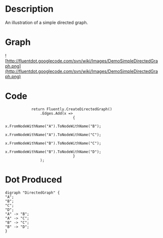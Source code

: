# Description #

An illustration of a simple directed graph.

# Graph #

![http://fluentdot.googlecode.com/svn/wiki/Images/DemoSimpleDirectedGraph.png](http://fluentdot.googlecode.com/svn/wiki/Images/DemoSimpleDirectedGraph.png)

# Code #

```
            return Fluently.CreateDirectedGraph()
                .Edges.Add(x =>
                               {
                                   x.FromNodeWithName("A").ToNodeWithName("B");
                                   x.FromNodeWithName("A").ToNodeWithName("C");
                                   x.FromNodeWithName("B").ToNodeWithName("C");
                                   x.FromNodeWithName("B").ToNodeWithName("D");
                               }
                );

```

# Dot Produced #

```
digraph "DirectedGraph" {
"A";
"B";
"C";
"D";
"A" -> "B";
"A" -> "C";
"B" -> "C";
"B" -> "D";
}
```